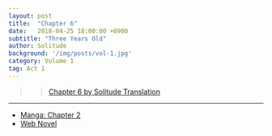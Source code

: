 ```yaml
---
layout: post
title:  "Chapter 6"
date:   2018-04-25 18:00:00 +0900
subtitle: "Three Years Old"
author: Solitude
background: '/img/posts/vol-1.jpg'
category: Volume 1
tag: Act 1
---
```


>> [Chapter 6 by Solitude Translation](https://solitudetranslation.wordpress.com/2020/05/04/shi-ni-modori-subete-wo-sukuu-tame-ni-saikyou-he-to-itaru-chapter-6-im-3-years-old/)

----

- [Manga: Chapter 2][manga-link]
- [Web Novel][novel-link]

[manga-link]: https://mangadex.org/title/41744/shi-ni-modori-subete-wo-sukuu-tame-ni-saikyou-he-to-itaru
[novel-link]: https://ncode.syosetu.com/n0569es/6/